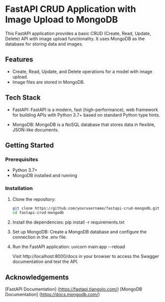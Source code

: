 # FastAPI CRUD Application with Image Upload to MongoDB
This FastAPI application provides a basic CRUD (Create, Read, Update, Delete) API with image upload functionality. It uses MongoDB as the database for storing data and images.


## Features

- Create, Read, Update, and Delete operations for a model with image upload.
- Image files are stored in MongoDB.

## Tech Stack

- FastAPI: FastAPI is a modern, fast (high-performance), web framework for building APIs with Python 3.7+ based on standard Python type hints.

- MongoDB: MongoDB is a NoSQL database that stores data in flexible, JSON-like documents.

## Getting Started

### Prerequisites

- Python 3.7+
- MongoDB installed and running


### Installation

1. Clone the repository:
    ```bash
   git clone https://github.com/yourusername/fastapi-crud-mongodb.git
   cd fastapi-crud-mongodb
    
2. Install the dependencies:
   pip install -r requirements.txt
   
3. Set up MongoDB:
   Create a MongoDB database and configure the connection in the .env file.
   
4. Run the FastAPI application:
   uvicorn main:app --reload

   Visit http://localhost:8000/docs in your browser to access the Swagger documentation and test the API.

  



## Acknowledgements

[FastAPI Documentation] (https://fastapi.tiangolo.com/)
[MongoDB Documentation] (https://docs.mongodb.com/)
   


